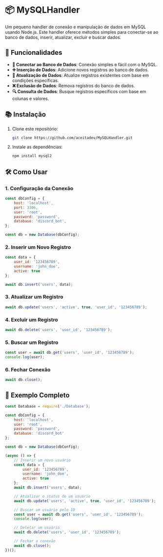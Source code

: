 # 📦 MySQLHandler

Um pequeno handler de conexão e manipulação de dados em MySQL usando Node.js. Este handler oferece métodos simples para conectar-se ao banco de dados, inserir, atualizar, excluir e buscar dados.

## 🚀 Funcionalidades

- **📡 Conectar ao Banco de Dados**: Conexão simples e fácil com o MySQL.
- **➕ Inserção de Dados**: Adicione novos registros ao banco de dados.
- **🔄 Atualização de Dados**: Atualize registros existentes com base em condições específicas.
- **❌ Exclusão de Dados**: Remova registros do banco de dados.
- **🔍 Consulta de Dados**: Busque registros específicos com base em colunas e valores.

## 📚 Instalação

1. Clone este repositório:
   ```bash
   git clone https://github.com/aceitadev/MySQLHandler.git
   ```
2. Instale as dependências:
   ```bash
   npm install mysql2
   ```

## 🛠️ Como Usar

### 1. Configuração da Conexão

```javascript
const dbConfig = {
    host: 'localhost',
    port: 3306,
    user: 'root',
    password: 'password',
    database: 'discord_bot',
};

const db = new Database(dbConfig);
```

### 2. Inserir um Novo Registro

```javascript
const data = {
    user_id: '123456789',
    username: 'john_doe',
    active: true
};

await db.insert('users', data);
```

### 3. Atualizar um Registro

```javascript
await db.update('users', 'active', true, 'user_id', '123456789');
```

### 4. Excluir um Registro

```javascript
await db.delete('users', 'user_id', '123456789');
```

### 5. Buscar um Registro

```javascript
const user = await db.get('users', 'user_id', '123456789');
console.log(user);
```

### 6. Fechar Conexão

```javascript
await db.close();
```

## 📝 Exemplo Completo

```javascript
const Database = require('./Database');

const dbConfig = {
    host: 'localhost',
    user: 'root',
    password: 'password',
    database: 'discord_bot'
};

const db = new Database(dbConfig);

(async () => {
    // Inserir um novo usuário
    const data = {
        user_id: '123456789',
        username: 'john_doe',
        active: true
    };
    await db.insert('users', data);

    // Atualizar o status de um usuário
    await db.update('users', 'active', true, 'user_id', '123456789');

    // Buscar um usuário pelo ID
    const user = await db.get('users', 'user_id', '123456789');
    console.log(user);

    // Deletar um usuário
    await db.delete('users', 'user_id', '123456789');

    // Fechar a conexão
    await db.close();
})();
```
